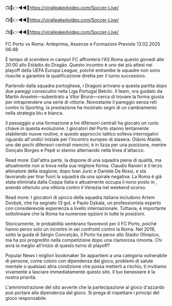 📺📱👉◄◄🔴https://viralleakedvideo.com/Soccer-Live/

📺📱👉◄◄🔴https://viralleakedvideo.com/Soccer-Live/

📺📱👉◄◄🔴https://viralleakedvideo.com/Soccer-Live/


FC Porto vs Roma: Anteprima, Assenze e Formazioni Previste
13.02.2025 06:48 

È tempo di scendere in campo! FC  affronterà l'AS Roma questo giovedì alle 20:00 allo Estádio do Dragão. Questo incontro è uno dei più attesi nei playoff della UEFA Europa League, poiché entrambe le squadre non sono riuscite a garantire la qualificazione diretta per il turno successivo.

Partendo dalla squadra portoghese, i Dragoni arrivano a questa partita dopo due pareggi consecutivi nella Liga Portugal Betclic. Il team, ora guidato da Martín Anselmi—subentrato a Vítor Bruno—cerca di trovare la forma giusta per intraprendere una serie di vittorie. Nonostante il pareggio senza reti contro lo Sporting, la prestazione ha mostrato segni di un cambiamento nella strategia blu e bianca.

Il passaggio a una formazione a tre difensori centrali ha giocato un ruolo chiave in questa evoluzione. I giocatori del Porto stanno lentamente stabilendo nuove routine, e questo approccio tattico solleva interrogativi riguardo all'undici iniziale per l'incontro europeo di stasera. Otávio Ataíde, uno dei pochi difensori centrali mancini, è in lizza per una posizione, mentre Gonçalo Borges e Pepê si stanno alternando nella linea d'attacco.

Read more: 
Dall'altra parte, la  dispone di una squadra piena di qualità, ma attualmente non si trova nella sua migliore forma. Claudio Ranieri è il terzo allenatore della stagione, dopo Ivan Juric e Daniele De Rossi, e sta lavorando per tirar fuori la squadra da una spirale negativa. La Roma è già stata eliminata dalla Coppa Italia e attualmente occupa il nono posto in , avendo ottenuto una vittoria contro il Venezia nel weekend scorso.

Read more: 
I giocatori di spicco della squadra italiana includono Artem Dovbyk, che ha segnato 13 gol, e Paulo Dybala, un professionista esperto con considerevole esperienza a livello internazionale. Tuttavia, è importante sottolineare che la Roma ha numerose opzioni in tutte le posizioni.

Storicamente, le probabilità sembrano favorevoli per il FC Porto, poiché hanno perso solo un incontro in sei confronti contro la Roma. Nel 2019, sotto la guida di Sérgio Conceição, il Porto ha perso allo Stadio Olimpico, ma ha poi progredito nella competizione dopo una clamorosa rimonta. Chi avrà la meglio all'inizio di questo turno di playoff?

Popular News
I migliori bookmaker
Se appartieni a una categoria vulnerabile di persone, come coloro con dipendenza dal gioco, problemi di salute mentale o qualsiasi altra condizione che possa metterti a rischio, ti invitiamo vivamente a lasciare immediatamente questo sito. Il tuo benessere è la nostra priorità.

L'amministrazione del sito avverte che la partecipazione al gioco d'azzardo può portare alla dipendenza dal gioco. Si prega di rispettare i principi del gioco responsabile.




